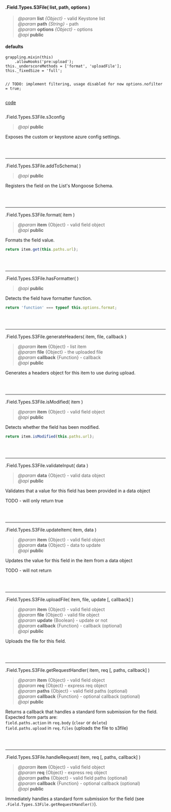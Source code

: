 #### .Field.Types.S3File( list, path, options )  
> *@param* **list** _{Object}_  - valid Keystone list   
> *@param* **path** _{String}_  - path   
> *@param* **options** _{Object}_  - options   
> *@api* **public**  



<div class="code-header"> <h4>defaults</h4></div><pre class=" language-javascript"><code class="language-javascript">grappling.mixin(this)
	.allowHooks('pre:upload');
this._underscoreMethods = ['format', 'uploadFile'];
this._fixedSize = 'full';

// TODO: implement filtering, usage disabled for now
options.nofilter = true;</code></pre>

<div class="code-header addGitHubLink" data-file="fields/types/s3file/S3FileType.js"> <a href="#" class="loadCode"> code</a></div><pre class=" language-javascript hideCode api"></pre> 


<span class="subMethod"> .Field.Types.S3File.s3config   
> *@api* **public**    

Exposes the custom or keystone azure config settings.  
<div class="code-header addGitHubLink" data-file="fields/types/s3file/S3FileType.js#L67-L75">&nbsp; </div><pre class=" language-javascript hideCode api"></pre>  

---

<span class="subMethod"> .Field.Types.S3File.addToSchema(  ) </span>  
> *@api* **public**     

Registers the field on the List's Mongoose Schema.  
<div class="code-header addGitHubLink" data-file="fields/types/s3file/S3FileType.js#L78-L173"> &nbsp;</div><pre class=" language-javascript hideCode api"></pre> 

---
<span class="subMethod"> .Field.Types.S3File.format( item ) </span>  
> *@param* **item** {Object} - valid field object   
> *@api* **public**     

Formats the field value.
```javascript
return item.get(this.paths.url);
```
<div class="code-header addGitHubLink" data-file="fields/types/s3file/S3FileType.js#L176-L184"> &nbsp;</div><pre class=" language-javascript hideCode api"></pre> 

---
<span class="subMethod"> .Field.Types.S3File.hasFormatter(  ) </span> 
> *@api* **public**    

Detects the field have formatter function.  
```javascript
return 'function' === typeof this.options.format;
```
<div class="code-header addGitHubLink" data-file="fields/types/s3file/S3FileType.js#L178-L186">&nbsp; </div><pre class=" language-javascript hideCode api"></pre> 



---
<span class="subMethod"> .Field.Types.S3File.generateHeaders( item, file, callback )  </span>   
> *@param* **item** {Object} - list item  
> *@param* **file** {Object} - the uploaded file   
> *@param* **callback** {Function} - callback   
> *@api* **public**  

Generates a headers object for this item to use during upload.  

<div class="code-header addGitHubLink" data-file="fields/types/s3file/S3FileType.js#L223-L361"> &nbsp;</div><pre class=" language-javascript hideCode api"></pre> 


---
<span class="subMethod"> .Field.Types.S3File.isModified( item ) </span> 
> *@param* **item** {Object} - valid field object   
> *@api* **public**    

Detects whether the field has been modified.  
```javascript
return item.isModified(this.paths.url);
```
<div class="code-header addGitHubLink" data-file="fields/types/s3file/S3FileType.js#L187-L195">&nbsp; </div><pre class=" language-javascript hideCode api"></pre> 

---
<span class="subMethod"> .Field.Types.S3File.validateInput( data )  </span> 
> *@param* **data** {Object} - valid data object  
> *@api* **public**   
 

Validates that a value for this field has been provided in a data object 
<p class="warning-note"> TODO - will only return true</p>

<div class="code-header addGitHubLink" data-file="fields/types/s3file/S3FileType.js#L198-L207"> &nbsp;</div><pre class=" language-javascript hideCode api"></pre> 


---
<span class="subMethod"> .Field.Types.S3File.updateItem( item, data )  </span> 
> *@param* **item** {Object} - valid field object  
> *@param* **data** {Object} - data to update  
> *@api* **public**  
  
Updates the value for this field in the item from a data object
<p class="warning-note"> TODO - will not return</p>

<div class="code-header addGitHubLink" data-file="fields/types/s3file/S3FileType.js#L210-L218"> &nbsp;</div><pre class=" language-javascript hideCode api"></pre> 


---
<span class="subMethod"> .Field.Types.S3File.uploadFile( item, file, update [, callback] )  </span> 
> *@param* **item** {Object} - valid field object  
> *@param* **file** {Object} - valid file object  
> *@param* **update** {Boolean} - update or not  
> *@param* **callback** {Function} - callback (optional)  
> *@api* **public**  

Uploads the file for this field.
<div class="code-header addGitHubLink" data-file="fields/types/s3file/S3FileType.js#L221-L277"> &nbsp;</div><pre class=" language-javascript hideCode api"></pre> 

---
<span class="subMethod"> .Field.Types.S3File.getRequestHandler( item, req [, paths, callback] )  </span>
> *@param* **item** {Object} - valid field object  
> *@param* **req** {Object} - express req object    
> *@param* **paths** {Object} - valid field paths (optional)  
> *@param* **callback** {Function} - optional callback (optional)  
> *@api* **public**  

Returns a callback that handles a standard form submission for the field.  
Expected form parts are:  
`field.paths.action` in `req.body` (`clear` or `delete`)  
`field.paths.upload` in `req.files` (uploads the file to s3file)  
<div class="code-header addGitHubLink" data-file="fields/types/s3file/S3FileType.js#L280-L320">&nbsp; </div><pre class=" language-javascript hideCode api"></pre> 

---
<span class="subMethod"> .Field.Types.S3File.handleRequest( item, req [, paths, callback] )  </span> 
> *@param* **item** {Object} - valid field object  
> *@param* **req** {Object} - express req object  
> *@param* **paths** {Object} - valid field paths (optional)  
> *@param* **callback** {Function} - optional callback (optional)  
> *@api* **public**  

Immediately handles a standard form submission for the field (see `.Field.Types.S3File.getRequestHandler()`).  

<div class="code-header addGitHubLink" data-file="fields/types/s3file/S3FileType.js#L323-L331"> &nbsp;</div><pre class=" language-javascript hideCode api"></pre> 
